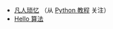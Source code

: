- [凡人琐忆](https://ruanqizhen.wordpress.com/) （从 [Python 教程](https://py.qizhen.xyz/) 关注）
- [Hello 算法](https://www.hello-algo.com/)
